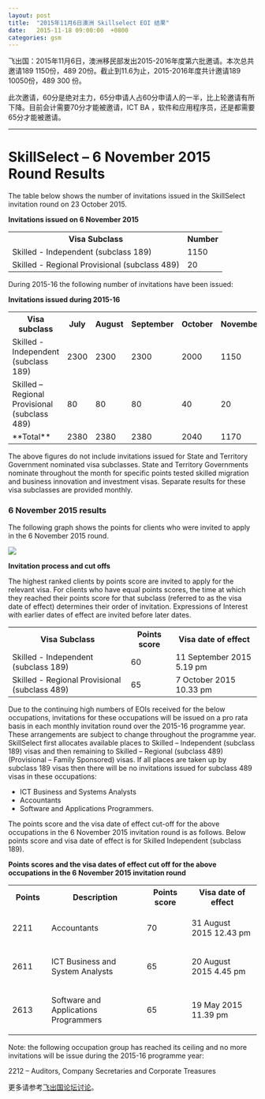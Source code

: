 ```yaml
---
layout: post
title:  "2015年11月6日澳洲 Skillselect EOI 结果"
date:   2015-11-18 09:00:00  +0800
categories: gsm
---
```


飞出国：2015年11月6日，澳洲移民部发出2015-2016年度第六批邀请。本次总共邀请189 1150份，489 20份。截止到11.6为止，2015-2016年度共计邀请189 10050份，489 300 份。

此次邀请，60分是绝对主力，65分申请人占60分申请人的一半，比上轮邀请有所下降。目前会计需要70分才能被邀请，ICT BA ，软件和应用程序员，还是都需要65分才能被邀请。

------------

# SkillSelect – 6 November 2015 Round Results

The table below shows the number of invitations issued in the SkillSelect invitation round on 23 October 2015.

**Invitations issued on 6 November 2015**  

<table class="table-100">

<tbody>

<tr>

<th>Visa Subclass</th>

<th>Number</th>

</tr>

<tr>

<td>Skilled - Independent (subclass 189)</td>

<td class="text-align-right">1150</td>

</tr>

<tr>

<td>Skilled - Regional Provisional (subclass 489)</td>

<td class="text-align-right">20</td>

</tr>

</tbody>

</table>

During 2015-16 the following number of invitations have been issued:

**Invitations issued during 2015-16**

<table class="table-100">

<tbody>

<tr>

<th>Visa subclass</th>

<th>July</th>
<th>August</th>
<th>September</th>
<th>October</th>
<th>November</th>
<th>Total</th>

</tr>

<tr>

<td>Skilled - Independent (subclass 189)</td>

<td class="text-align-right">2300</td>
<td class="text-align-right">2300</td>
<td class="text-align-right">2300</td>
<td class="text-align-right">2000</td>
<td class="text-align-right">1150</td>
<td class="text-align-right">10050</td>
</tr>

<tr>

<td>Skilled – Regional Provisional (subclass 489)</td>

<td class="text-align-right">80</td>
<td class="text-align-right">80</td>
<td class="text-align-right">80</td>
<td class="text-align-right">40</td>
<td class="text-align-right">20</td>
<td class="text-align-right">300</td>
</tr>

<tr>

<td>**Total**</td>

<td class="text-align-right">2380 </td>
<td class="text-align-right">2380</td>
<td class="text-align-right">2380</td>
<td class="text-align-right">2040</td>
<td class="text-align-right">1170</td>
<td class="text-align-right">10350</td>
</tr>

</tbody>

</table>

The above figures do not include invitations issued for State and Territory Government nominated visa subclasses. State and Territory Governments nominate throughout the month for specific points tested skilled migration and business innovation and investment visas. Separate results for these visa subclasses are provided monthly.

### 6 November 2015 results

The following graph shows the points for clients who were invited to apply in the 6 November 2015 round.

![](http://www.border.gov.au/WorkinginAustralia/PublishingImages/6-november-2015.jpg)

**Invitation process and cut offs**

The highest ranked clients by points score are invited to apply for the relevant visa. For clients who have equal points scores, the time at which they reached their points score for that subclass (referred to as the visa date of effect) determines their order of invitation. Expressions of Interest with earlier dates of effect are invited before later dates.

<table class="table-100">

<tbody>

<tr>

<th>Visa Subclass</th>

<th>​Points score</th>

<th>Visa date of effect</th>

</tr>

<tr>

<td>Skilled - Independent (subclass 189)</td>

<td>60</td>

<td>11 September 2015 5.19 pm</td>

</tr>

<tr>

<td>Skilled - Regional Provisional (subclass 489)</td>

<td>65</td>

<td>7 October 2015 10.33 pm</td>

</tr>

</tbody>

</table>

Due to the continuing high numbers of EOIs received for the below occupations, invitations for these occupations will be issued on a pro rata basis in each monthly invitation round over the 2015-16 programme year. These arrangements are subject to change throughout the programme year.  SkillSelect first allocates available places to Skilled – Independent (subclass 189) visas and then remaining to Skilled – Regional (subclass 489) (Provisional – Family Sponsored) visas. If all places are taken up by subclass 189 visas then there will be no invitations issued for subclass 489 visas in these occupations:

*   ICT Business and Systems Analysts
*   Accountants
*   Software and Applications Programmers.

The points score and the visa date of effect cut-off for the above occupations in the 6 November 2015 invitation round is as follows.  Below points score and visa date of effect is for Skilled Independent (subclass 189).

**Points scores and the visa dates of effect cut off for the above occupations in the 6 November 2015 invitation roun​d**

<table class="table-100">

<tbody>

<tr>

<th>Points</th>

<th>Description</th>

<th>Points score</th>

<th>Visa date of effect</th>

</tr>

<tr>

<td width="78">

2211

</td>

<td width="253">

Accountants

</td>

<td width="101">

70 

</td>

<td width="195">

31 August 2015 12.43 pm

</td>

</tr>

<tr>

<td width="78">

2611

</td>

<td width="253">

ICT Business and System Analysts

</td>

<td width="101">

65 

</td>

<td width="195">

20 August 2015 4.45 pm

</td>

</tr>

<tr>

<td width="78">

2613

</td>

<td width="253">

Software and Applications Programmers

</td>

<td width="101">

65

</td>

<td width="195">

19 May 2015 11.39 pm

</td>

</tr>

</tbody>

</table>

Note: ​the following occupation group has reached its ceiling and no more invitations will be issue during the 2015-16 programme year:

2212 – Auditors, Company Secretaries and Corporate Treasures

更多请参考<a href="http://bbs.fcgvisa.com/t/eoi/6335" target="_blank">飞出国论坛讨论</a>。